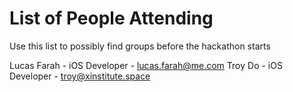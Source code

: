 # List of People Attending
Use this list to possibly find groups before the hackathon starts

 Lucas Farah - iOS Developer - lucas.farah@me.com
 Troy Do - iOS Developer - troy@xinstitute.space
 
